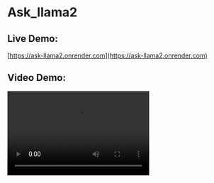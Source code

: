 # Ask_llama2

## Live Demo:
[https://ask-llama2.onrender.com](https://ask-llama2.onrender.com)

## Video Demo:
<video width="320" height="190" autoplay loop>
    <source src="https://github.com/KOMPALALOKESH/Ask_llama2/blob/main/static/images/demo.mp4" type="video/mp4">
</video>
